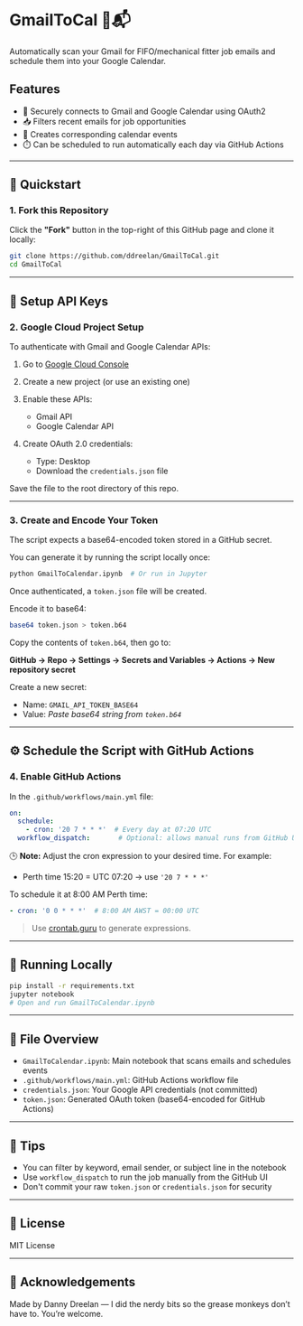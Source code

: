 # GmailToCal 📅📬

Automatically scan your Gmail for FIFO/mechanical fitter job emails and schedule them into your Google Calendar.

## Features

- 🔐 Securely connects to Gmail and Google Calendar using OAuth2
- 📥 Filters recent emails for job opportunities
- 📆 Creates corresponding calendar events
- ⏱️ Can be scheduled to run automatically each day via GitHub Actions

---

## 🧪 Quickstart

### 1. Fork this Repository

Click the **"Fork"** button in the top-right of this GitHub page and clone it locally:

```bash
git clone https://github.com/ddreelan/GmailToCal.git
cd GmailToCal
```
---

## 🔑 Setup API Keys

### 2. Google Cloud Project Setup

To authenticate with Gmail and Google Calendar APIs:

1. Go to [Google Cloud Console](https://console.cloud.google.com/)
2. Create a new project (or use an existing one)
3. Enable these APIs:

   * Gmail API
   * Google Calendar API
4. Create OAuth 2.0 credentials:

   * Type: Desktop
   * Download the `credentials.json` file

Save the file to the root directory of this repo.

---

### 3. Create and Encode Your Token

The script expects a base64-encoded token stored in a GitHub secret.

You can generate it by running the script locally once:

```bash
python GmailToCalendar.ipynb  # Or run in Jupyter
```

Once authenticated, a `token.json` file will be created.

Encode it to base64:

```bash
base64 token.json > token.b64
```

Copy the contents of `token.b64`, then go to:

**GitHub → Repo → Settings → Secrets and Variables → Actions → New repository secret**

Create a new secret:

* Name: `GMAIL_API_TOKEN_BASE64`
* Value: *Paste base64 string from `token.b64`*

---

## ⚙️ Schedule the Script with GitHub Actions

### 4. Enable GitHub Actions

In the `.github/workflows/main.yml` file:

```yaml
on:
  schedule:
    - cron: '20 7 * * *'  # Every day at 07:20 UTC
  workflow_dispatch:       # Optional: allows manual runs from GitHub UI
```

🕒 **Note:** Adjust the cron expression to your desired time. For example:

* Perth time 15:20 = UTC 07:20 → use `'20 7 * * *'`

To schedule it at 8:00 AM Perth time:

```yaml
- cron: '0 0 * * *'  # 8:00 AM AWST = 00:00 UTC
```

> Use [crontab.guru](https://crontab.guru/) to generate expressions.

---

## 🐍 Running Locally

```bash
pip install -r requirements.txt
jupyter notebook
# Open and run GmailToCalendar.ipynb
```

---

## 📁 File Overview

* `GmailToCalendar.ipynb`: Main notebook that scans emails and schedules events
* `.github/workflows/main.yml`: GitHub Actions workflow file
* `credentials.json`: Your Google API credentials (not committed)
* `token.json`: Generated OAuth token (base64-encoded for GitHub Actions)

---

## 🧠 Tips

* You can filter by keyword, email sender, or subject line in the notebook
* Use `workflow_dispatch` to run the job manually from the GitHub UI
* Don't commit your raw `token.json` or `credentials.json` for security

---

## 📜 License

MIT License

---

## 🙌 Acknowledgements

Made by Danny Dreelan — I did the nerdy bits so the grease monkeys don’t have to. You’re welcome.
